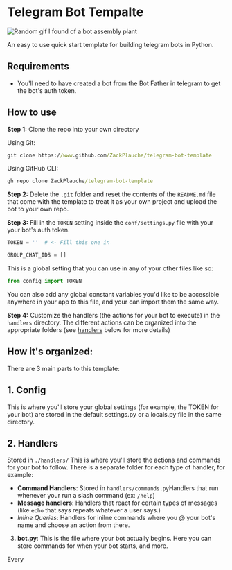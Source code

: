 # Telegram Bot Tempalte
![Random gif I found of a bot assembly plant](https://texterra.ru/upload/img/22-10-2019/bot.gif)

An easy to use quick start template for building telegram bots in Python.

## Requirements
- You'll need to have created a bot from the Bot Father in telegram to get the bot's auth token.

## How to use

**Step 1:** Clone the repo into your own directory

Using Git:
```cmd
git clone https://www.github.com/ZackPlauche/telegram-bot-template
```
Using GitHub CLI:
```cmd
gh repo clone ZackPlauche/telegram-bot-template
```

**Step 2:** Delete the `.git` folder and reset the contents of the  `README.md` file that come with the template to treat it as your own project and upload the bot to your own repo.

**Step 3:** Fill in the `TOKEN` setting inside the `conf/settings.py` file with your your bot's auth token.
```py
TOKEN = ''  # <- Fill this one in

GROUP_CHAT_IDS = []  
```
 This is a global setting that you can use in any of your other files like so:
```py
from config import TOKEN
```
You can also add any global constant variables you'd like to be accessible anywhere in your app to this file, and your can import them the same way.

**Step 4:** Customize the handlers (the actions for your bot to execute) in the `handlers` directory. The different actions can be organized into the appropriate folders (see [handlers](#2-handlers) below for more details)


## How it's organized:

There are 3 main parts to this template:
## 1. Config
This is where you'll store your global settings (for example, the TOKEN for your bot) are stored in the default settings.py or a locals.py file in the same directory.

## 2. Handlers
Stored in `./handlers/`
This is where you'll store the actions and commands for your bot to follow. There is a separate folder for each type of handler, for example:
- **Command Handlers**: Stored in `handlers/commands.py`Handlers that run whenever your run a slash command (ex: `/help`)
- **Message handlers**: Handlers that react for certain types of messages (like `echo` that says repeats whatever a user says.)
- *Inline Queries*: Handlers for inilne commands where you @ your bot's name and choose an action from there.
3. **bot.py**: This is the file where your bot actually begins. Here you can store commands for when your bot starts, and more.

Every 